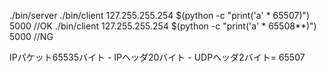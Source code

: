 ./bin/server
./bin/client 127.255.255.254 $(python -c "print('a' * 65507)") 5000 //OK
./bin/client 127.255.255.254 $(python -c "print('a' * 65508**)") 5000 //NG

IPパケット65535バイト - IPヘッダ20バイト - UDPヘッダ2バイト= 65507
